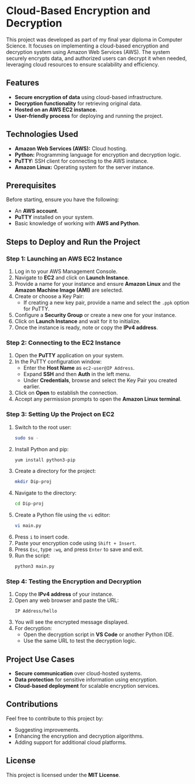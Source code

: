 # Cloud-Based Encryption and Decryption

This project was developed as part of my final year diploma in Computer Science. It focuses on implementing a cloud-based encryption and decryption system using Amazon Web Services (AWS). The system securely encrypts data, and authorized users can decrypt it when needed, leveraging cloud resources to ensure scalability and efficiency.

## Features
- **Secure encryption of data** using cloud-based infrastructure.
- **Decryption functionality** for retrieving original data.
- **Hosted on an AWS EC2 instance.**
- **User-friendly process** for deploying and running the project.

## Technologies Used
- **Amazon Web Services (AWS):** Cloud hosting.
- **Python:** Programming language for encryption and decryption logic.
- **PuTTY:** SSH client for connecting to the AWS instance.
- **Amazon Linux:** Operating system for the server instance.

## Prerequisites
Before starting, ensure you have the following:
- An **AWS account**.
- **PuTTY** installed on your system.
- Basic knowledge of working with **AWS and Python**.

## Steps to Deploy and Run the Project

### Step 1: Launching an AWS EC2 Instance
1. Log in to your AWS Management Console.
2. Navigate to **EC2** and click on **Launch Instance**.
3. Provide a name for your instance and ensure **Amazon Linux** and the **Amazon Machine Image (AMI)** are selected.
4. Create or choose a Key Pair:
   - If creating a new key pair, provide a name and select the `.ppk` option for PuTTY.
5. Configure a **Security Group** or create a new one for your instance.
6. Click on **Launch Instance** and wait for it to initialize.
7. Once the instance is ready, note or copy the **IPv4 address**.

### Step 2: Connecting to the EC2 Instance
1. Open the **PuTTY** application on your system.
2. In the PuTTY configuration window:
   - Enter the **Host Name** as `ec2-user@IP Address`.
   - Expand **SSH** and then **Auth** in the left menu.
   - Under **Credentials**, browse and select the Key Pair you created earlier.
3. Click on **Open** to establish the connection.
4. Accept any permission prompts to open the **Amazon Linux terminal**.

### Step 3: Setting Up the Project on EC2
1. Switch to the root user:
   ```bash
   sudo su -
   ```
2. Install Python and pip:
   ```bash
   yum install python3-pip
   ```
3. Create a directory for the project:
   ```bash
   mkdir Dip-proj
   ```
4. Navigate to the directory:
   ```bash
   cd Dip-proj
   ```
5. Create a Python file using the `vi` editor:
   ```bash
   vi main.py
   ```
6. Press `i` to insert code.
7. Paste your encryption code using `Shift + Insert`.
8. Press `Esc`, type `:wq`, and press `Enter` to save and exit.
9. Run the script:
   ```bash
   python3 main.py
   ```

### Step 4: Testing the Encryption and Decryption
1. Copy the **IPv4 address** of your instance.
2. Open any web browser and paste the URL:
   ```
   IP Address/hello
   ```
3. You will see the encrypted message displayed.
4. For decryption:
   - Open the decryption script in **VS Code** or another Python IDE.
   - Use the same URL to test the decryption logic.

## Project Use Cases
- **Secure communication** over cloud-hosted systems.
- **Data protection** for sensitive information using encryption.
- **Cloud-based deployment** for scalable encryption services.

## Contributions
Feel free to contribute to this project by:
- Suggesting improvements.
- Enhancing the encryption and decryption algorithms.
- Adding support for additional cloud platforms.

## License
This project is licensed under the **MIT License**.

